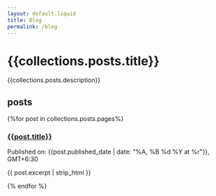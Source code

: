 ```yaml
---
layout: default.liquid
title: Blog
permalink: /blog
---
```


# {{collections.posts.title}}
{{collections.posts.description}}

## posts
{%for post in collections.posts.pages%}
### [{{post.title}}](/{{post.permalink}})
Published on: {{post.published_date | date: "%A, %B %d %Y at %r"}}, GMT+6:30

{{ post.excerpt | strip_html }}

{% endfor %}